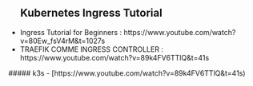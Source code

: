 <ul>
  <h2>Kubernetes Ingress Tutorial</h2>
 <li> Ingress Tutorial for Beginners : https://www.youtube.com/watch?v=80Ew_fsV4rM&t=1027s</li>
  <li>TRAEFIK COMME INGRESS CONTROLLER :  https://www.youtube.com/watch?v=89k4FV6TTlQ&t=41s</li>
</ul>
##### k3s
- [https://www.youtube.com/watch?v=89k4FV6TTlQ&t=41s)
